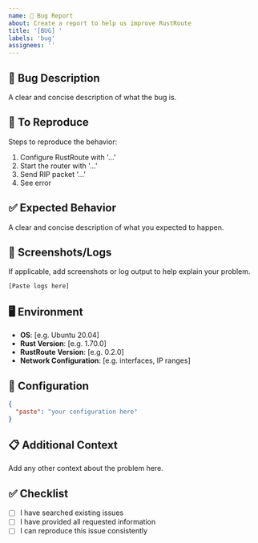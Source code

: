 ```yaml
---
name: 🐛 Bug Report
about: Create a report to help us improve RustRoute
title: '[BUG] '
labels: 'bug'
assignees: ''
---
```


## 🐛 Bug Description
A clear and concise description of what the bug is.

## 🔄 To Reproduce
Steps to reproduce the behavior:
1. Configure RustRoute with '...'
2. Start the router with '...'
3. Send RIP packet '...'
4. See error

## ✅ Expected Behavior
A clear and concise description of what you expected to happen.

## 📸 Screenshots/Logs
If applicable, add screenshots or log output to help explain your problem.

```
[Paste logs here]
```

## 🖥️ Environment
- **OS**: [e.g. Ubuntu 20.04]
- **Rust Version**: [e.g. 1.70.0]
- **RustRoute Version**: [e.g. 0.2.0]
- **Network Configuration**: [e.g. interfaces, IP ranges]

## 🔧 Configuration
```json
{
  "paste": "your configuration here"
}
```

## 📋 Additional Context
Add any other context about the problem here.

## ✅ Checklist
- [ ] I have searched existing issues
- [ ] I have provided all requested information
- [ ] I can reproduce this issue consistently
